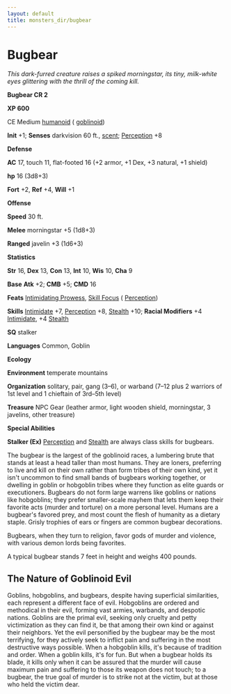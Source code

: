 ```yaml
---
layout: default
title: monsters_dir/bugbear
---
```

# Bugbear

_This dark-furred creature raises a spiked morningstar, its tiny, milk-white eyes glittering with the thrill of the coming kill._

**Bugbear CR 2**

**XP 600**

CE Medium [humanoid](creatureTypes#_humanoid) ( [goblinoid](creatureTypes#_goblinoid-subtype))

**Init** +1; **Senses** darkvision 60 ft., [scent](universalMonsterRules#_scent); [Perception](../skills_dir/perception#_perception) +8

**Defense**

**AC** 17, touch 11, flat-footed 16 (+2 armor, +1 Dex, +3 natural, +1 shield)

**hp** 16 (3d8+3)

**Fort** +2, **Ref** +4, **Will** +1

**Offense**

**Speed** 30 ft.

**Melee** morningstar +5 (1d8+3)

**Ranged** javelin +3 (1d6+3)

**Statistics**

**Str** 16, **Dex** 13, **Con** 13, **Int** 10, **Wis** 10, **Cha** 9

**Base**  **Atk** +2; **CMB** +5; **CMD** 16

**Feats** [Intimidating Prowess](../feats#_intimidating-prowess), [Skill Focus](../feats#_skill-focus) ( [Perception](../skills_dir/perception#_perception))

**Skills** [Intimidate](../skills_dir/intimidate#_intimidate) +7, [Perception](../skills_dir/perception#_perception) +8, [Stealth](../skills_dir/stealth#_stealth) +10; **Racial Modifiers** +4 [Intimidate](../skills_dir/intimidate#_intimidate), +4 [Stealth](../skills_dir/stealth#_stealth)

**SQ** stalker

**Languages** Common, Goblin

**Ecology**

**Environment** temperate mountains

**Organization** solitary, pair, gang (3–6), or warband (7–12 plus 2 warriors of 1st level and 1 chieftain of 3rd–5th level)

**Treasure** NPC Gear (leather armor, light wooden shield, morningstar, 3 javelins, other treasure)

**Special Abilities**

**Stalker (Ex)** [Perception](../skills_dir/perception#_perception) and [Stealth](../skills_dir/stealth#_stealth) are always class skills for bugbears.

The bugbear is the largest of the goblinoid races, a lumbering brute that stands at least a head taller than most humans. They are loners, preferring to live and kill on their own rather than form tribes of their own kind, yet it isn't uncommon to find small bands of bugbears working together, or dwelling in goblin or hobgoblin tribes where they function as elite guards or executioners. Bugbears do not form large warrens like goblins or nations like hobgoblins; they prefer smaller-scale mayhem that lets them keep their favorite acts (murder and torture) on a more personal level. Humans are a bugbear's favored prey, and most count the flesh of humanity as a dietary staple. Grisly trophies of ears or fingers are common bugbear decorations.

Bugbears, when they turn to religion, favor gods of murder and violence, with various demon lords being favorites.

A typical bugbear stands 7 feet in height and weighs 400 pounds.

## The Nature of Goblinoid Evil

Goblins, hobgoblins, and bugbears, despite having superficial similarities, each represent a different face of evil. Hobgoblins are ordered and methodical in their evil, forming vast armies, warbands, and despotic nations. Goblins are the primal evil, seeking only cruelty and petty victimization as they can find it, be that among their own kind or against their neighbors. Yet the evil personified by the bugbear may be the most terrifying, for they actively seek to inflict pain and suffering in the most destructive ways possible. When a hobgoblin kills, it's because of tradition and order. When a goblin kills, it's for fun. But when a bugbear holds its blade, it kills only when it can be assured that the murder will cause maximum pain and suffering to those its weapon does not touch; to a bugbear, the true goal of murder is to strike not at the victim, but at those who held the victim dear.

